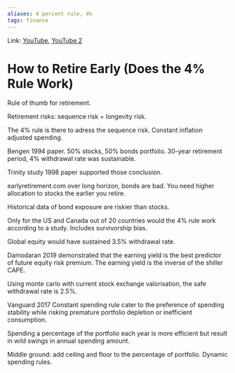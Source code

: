 ```yaml
---
aliases: 4 percent rule, 4%
tags: finance
---
```

Link: [YouTube](https://www.youtube.com/watch?v=3BScK-QyWIo), [YouTube 2](https://www.youtube.com/watch?v=z7rH7h7ljHg)

# How to Retire Early (Does the 4% Rule Work)
Rule of thumb for retirement.

Retirement risks: sequence risk + longevity risk.

The 4% rule is there to adress the sequence risk. Constant inflation adjusted spending.

Bengen 1994 paper. 50% stocks, 50% bonds portfolio. 30-year retirement period, 4% withdrawal rate was sustainable.

Trinity study 1998 paper supported those conclusion.

earlyretirement.com over long horizon, bonds are bad. You need higher allocation to stocks the earlier you retire.

Historical data of bond exposure are riskier than stocks.

Only for the US and Canada out of 20 countries would the 4% rule work according to a study. Includes survivorship bias.

Global equity would have sustained 3.5% withdrawal rate.

Damodaran 2019 demonstrated that the earning yield is the best predictor of future equity risk premium. The earning yield is the inverse of the shiller CAPE.

Using monte carlo with current stock exchange valorisation, the safe withdrawal rate is 2.5%.

Vanguard 2017
Constant spending rule cater to the preference of spending stability while risking premature portfolio depletion or inefficient consumption. 

Spending a percentage of the portfolio each year is more efficient but result in wild swings in annual spending amount. 

Middle ground: add ceiling and floor to the percentage of portfolio. Dynamic spending rules.
